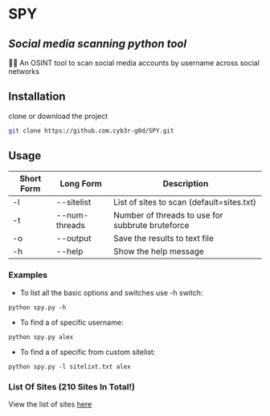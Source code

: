 # SPY
## _Social media scanning python tool_

🕵️‍♂️ An OSINT tool to scan social media accounts by username across social networks

## Installation

clone or download the project

```sh
git clone https://github.com.cyb3r-g0d/SPY.git
```

## Usage

Short Form    | Long Form     | Description
------------- | ------------- |-------------
-l            | --sitelist    | List of sites to scan (default=sites.txt)
-t            | --num-threads | Number of threads to use for subbrute bruteforce
-o            | --output      | Save the results to text file
-h            | --help        | Show the help message

### Examples

* To list all the basic options and switches use -h switch:

```python spy.py -h```

* To find a  of specific username:

``python spy.py alex``

* To find a  of specific from custom sitelist:

``python spy.py -l sitelixt.txt alex``


### List Of Sites (210 Sites In Total!)
View the list of sites [here](/res/site-names)